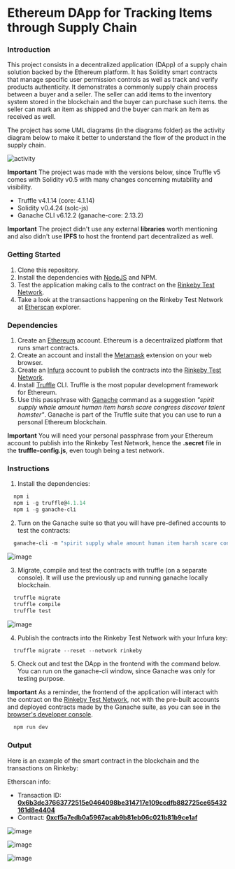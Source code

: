 # Ethereum DApp for Tracking Items through Supply Chain

### Introduction

This project consists in a decentralized application (DApp) of a supply chain solution backed by the Ethereum platform. It has Solidity smart contracts that manage specific user permission controls as well as track and verify products authenticity. It demonstrates a commonly supply chain process between a buyer and a seller. The seller can add items to the inventory system stored in the blockchain and the buyer can purchase such items. the seller can mark an item as shipped and the buyer can mark an item as received as well.

The project has some UML diagrams (in the diagrams folder) as the activity diagram below to make it better to understand the flow of the product in the supply chain.

![activity](https://user-images.githubusercontent.com/29313947/128574567-22ad7f1c-c87c-4116-81ca-3787ae8ff59d.png)

**Important** The project was made with the versions below, since Truffle v5 comes with Solidity v0.5 with many changes concerning mutability and visibility.

- Truffle v4.1.14 (core: 4.1.14)
- Solidity v0.4.24 (solc-js)
- Ganache CLI v6.12.2 (ganache-core: 2.13.2)

**Important** The project didn't use any external **libraries** worth mentioning and also didn't use **IPFS** to host the frontend part decentralized as well.

### Getting Started

1. Clone this repository.
2. Install the dependencies with [NodeJS](https://nodejs.org/en/) and NPM.
3. Test the application making calls to the contract on the [Rinkeby Test Network](https://rinkeby.etherscan.io/).
4. Take a look at the transactions happening on the Rinkeby Test Network at [Etherscan](https://rinkeby.etherscan.io/) explorer.

### Dependencies

1. Create an [Ethereum](https://ethereum.org/en/) account. Ethereum is a decentralized platform that runs smart contracts.
2. Create an account and install the [Metamask](https://metamask.io/) extension on your web browser.
3. Create an [Infura](https://infura.io/) account to publish the contracts into the [Rinkeby Test Network](https://rinkeby.etherscan.io/).
4. Install [Truffle](https://www.trufflesuite.com/truffle) CLI. Truffle is the most popular development framework for Ethereum.
5. Use this passphrase with [Ganache](https://www.trufflesuite.com/ganache) command as a suggestion _"spirit supply whale amount human item harsh scare congress discover talent hamster"_. Ganache is part of the Truffle suite that you can use to run a personal Ethereum blockchain.

**Important** You will need your personal passphrase from your Ethereum account to publish into the Rinkeby Test Network, hence the **.secret** file in the **truffle-config.js**, even tough being a test network.

### Instructions

1. Install the dependencies:

```powershell
  npm i
  npm i -g truffle@4.1.14
  npm i -g ganache-cli
```

2. Turn on the Ganache suite so that you will have pre-defined accounts to test the contracts:

```powershell
  ganache-cli -m "spirit supply whale amount human item harsh scare congress discover talent hamster"
```

![image](https://user-images.githubusercontent.com/29313947/128574297-9b9d8102-fdc9-4378-953b-2109b9bcea14.png)

3. Migrate, compile and test the contracts with truffle (on a separate console). It will use the previously up and running ganache locally blockchain.

```powershell
  truffle migrate
  truffle compile
  truffle test
```

![image](https://user-images.githubusercontent.com/29313947/128574410-c52cf254-70b0-4d4e-b72e-6eae35799ba3.png)

4. Publish the contracts into the Rinkeby Test Network with your Infura key:

```powershell
  truffle migrate --reset --network rinkeby
```

5. Check out and test the DApp in the frontend with the command below. You can run on the ganache-cli window, since Ganache was only for testing purpose.

**Important** As a reminder, the frontend of the application will interact with the contract on the [Rinkeby Test Network](https://rinkeby.etherscan.io/), not with the pre-built accounts and deployed contracts made by the Ganache suite, as you can see in the [browser's developer console](https://support.airtable.com/hc/en-us/articles/232313848-How-to-open-the-developer-console#:~:text=To%20open%20the%20developer%20console%20window%20on%20Chrome%2C%20use%20the,then%20select%20%22Developer%20Tools.%22).

```powershell
  npm run dev
```

### Output

Here is an example of the smart contract in the blockchain and the transactions on Rinkeby:

Etherscan info:

- Transaction ID: [**0x6b3dc37663772515e0464098be314717e109ccdfb882725ce65432161d8e4404**](https://rinkeby.etherscan.io/tx/0x6b3dc37663772515e0464098be314717e109ccdfb882725ce65432161d8e4404)
- Contract: [**0xcf5a7edb0a5967acab9b81eb06c021b81b9ce1af**](https://rinkeby.etherscan.io/address/0xcf5a7edb0a5967acab9b81eb06c021b81b9ce1af)

![image](https://user-images.githubusercontent.com/29313947/128574896-4a28763b-7e54-411b-9232-b8e94f376c6b.png)

![image](https://user-images.githubusercontent.com/29313947/128575122-f5f766b6-6e24-45df-a3f6-75a723eb8f3e.png)

![image](https://user-images.githubusercontent.com/29313947/128575141-39388056-14f6-4dd2-b2e8-14895df2a674.png)
